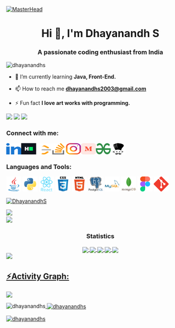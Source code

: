 [![MasterHead](https://user-images.githubusercontent.com/74038190/225813708-98b745f2-7d22-48cf-9150-083f1b00d6c9.gif)](https://github.com/DhayanandhS)
<h1 align="center">Hi 👋, I'm Dhayanandh S</h1>
<h3 align="center">A passionate coding enthusiast from India</h3>


<p align="left"> <img src="https://komarev.com/ghpvc/?username=dhayanandhs&label=Profile%20views&color=0e75b6&style=flat" alt="dhayanandhs" /> </p>

- 🌱 I’m currently learning **Java, Front-End.**

- 📫 How to reach me **dhayanandhs2003@gmail.com**

- ⚡ Fun fact **I love art works with programming.**

<div> <a href="https://www.linkedin.com/in/dhayanandhs" target="_blank"><img src="https://img.shields.io/badge/LinkedIn-0077B5?style=for-the-badge&logo=linkedin&logoColor=white" target="_blank"></a>
<a href="https://github.com/DhayanandhS" target="_blank"><img src="https://img.shields.io/badge/GitHub-100000?style=for-the-badge&logo=github&logoColor=white" target="_blank"></a>
<a href="https://instagram.com/dhayanandh2003" target="_blank"><img src="https://img.shields.io/badge/Instagram-E4405F?style=for-the-badge&logo=instagram&logoColor=white" target="_blank"></a>
</div><h3 align="left">Connect with me:</h3>
<p align="left">
<a href="https://linkedin.com/in/dhayanandhs" target="blank"><img align="center" src="https://raw.githubusercontent.com/teamedwardforever/Readme-Generator/71f25dd8b98329b168142a6b782a107b75eab178/svg/Social/linked-in-alt.svg" alt="dhayanandhs" height="30" width="40" /></a><a href="https://www.hackerrank.com/dhaya_pit180" target="blank"><img align="center" src="https://raw.githubusercontent.com/teamedwardforever/Readme-Generator/71f25dd8b98329b168142a6b782a107b75eab178/svg/Social/hackerrank.svg" alt="dhaya_pit180" height="30" width="40" /></a><a href="https://www.leetcode.com/DhayanandhS" target="blank"><img align="center" src="https://raw.githubusercontent.com/teamedwardforever/Readme-Generator/71f25dd8b98329b168142a6b782a107b75eab178/svg/Social/leet-code.svg" alt="DhayanandhS" height="30" width="40" /></a><a href="https://stackoverflow.com/users/dhayanandh-s" target="blank"><img align="center" src="https://raw.githubusercontent.com/teamedwardforever/Readme-Generator/71f25dd8b98329b168142a6b782a107b75eab178/svg/Social/stack-overflow.svg" alt="dhayanandh-s" height="30" width="40" /></a><a href="https://instagram.com/dhayanandh2003" target="blank"><img align="center" src="https://raw.githubusercontent.com/teamedwardforever/Readme-Generator/71f25dd8b98329b168142a6b782a107b75eab178/svg/Social/instagram.svg" alt="dhayanandh2003" height="30" width="40" /></a><a href="https://medium.com/@dhayanandhs2003" target="blank"><img align="center" src="https://raw.githubusercontent.com/teamedwardforever/Readme-Generator/71f25dd8b98329b168142a6b782a107b75eab178/svg/Social/medium.svg" alt="@dhayanandhs2003" height="30" width="40" /></a><a href="https://auth.geeksforgeeks.org/user/dhayanandvr2" target="blank"><img align="center" src="https://raw.githubusercontent.com/teamedwardforever/Readme-Generator/71f25dd8b98329b168142a6b782a107b75eab178/svg/Social/geeks-for-geeks.svg" alt="dhayanandvr2" height="30" width="40" /></a><a href="https://www.codechef.com/users/dhayanandhs" target="blank"><img align="center" src="https://raw.githubusercontent.com/teamedwardforever/Readme-Generator/71f25dd8b98329b168142a6b782a107b75eab178/svg/Social/codechef.svg" alt="dhayanandhs" height="30" width="40" /></a></p>


<h3 align="left">Languages and Tools:</h3>
<p align="left">
<img src="https://raw.githubusercontent.com/teamedwardforever/Readme-Generator/71f25dd8b98329b168142a6b782a107b75eab178/svg/Skills/Languages/java-original.svg" alt="Java" width="40" height="40"/>
<img src="https://raw.githubusercontent.com/teamedwardforever/Readme-Generator/71f25dd8b98329b168142a6b782a107b75eab178/svg/Skills/Languages/python-original.svg" alt="Python" width="40" height="40"/>
<img src="https://raw.githubusercontent.com/teamedwardforever/Readme-Generator/71f25dd8b98329b168142a6b782a107b75eab178/svg/Skills/Frontend/react-original-wordmark.svg" alt="React" width="40" height="40"/>
<img src="https://raw.githubusercontent.com/teamedwardforever/Readme-Generator/71f25dd8b98329b168142a6b782a107b75eab178/svg/Skills/Frontend/css3-original-wordmark.svg" alt="Css" width="40" height="40"/>
<img src="https://raw.githubusercontent.com/teamedwardforever/Readme-Generator/71f25dd8b98329b168142a6b782a107b75eab178/svg/Skills/Frontend/html5-original-wordmark.svg" alt="HTML" width="40" height="40"/>
<img src="https://raw.githubusercontent.com/teamedwardforever/Readme-Generator/71f25dd8b98329b168142a6b782a107b75eab178/svg/Skills/Database/postgresql-original-wordmark.svg" alt="Postgresql" width="40" height="40"/>
<img src="https://raw.githubusercontent.com/teamedwardforever/Readme-Generator/71f25dd8b98329b168142a6b782a107b75eab178/svg/Skills/Database/mysql-original-wordmark.svg" alt="Mysql" width="40" height="40"/>
<img src="https://raw.githubusercontent.com/teamedwardforever/Readme-Generator/71f25dd8b98329b168142a6b782a107b75eab178/svg/Skills/Database/mongodb-original-wordmark.svg" alt="Mongodb" width="40" height="40"/>
<img src="https://raw.githubusercontent.com/teamedwardforever/Readme-Generator/71f25dd8b98329b168142a6b782a107b75eab178/svg/Skills/Software/figma-icon.svg" alt="Figma" width="40" height="40"/>
<img src="https://raw.githubusercontent.com/teamedwardforever/Readme-Generator/71f25dd8b98329b168142a6b782a107b75eab178/svg/Skills/Other/git-scm-icon.svg" alt="Git" width="40" height="40"/>
</p>

<p align="left"> <a href="https://github.com/ryo-ma/github-profile-trophy"><img src="https://github-profile-trophy.vercel.app/?username=DhayanandhS&theme=onedark" alt="DhayanandhS" /></a> </p>

<div> <a href="https://github.com/DhayanandhS" target="_blank"><img src="https://img.shields.io/badge/GitHub-100000?style=for-the-badge&logo=github&logoColor=white" target="_blank"></a>
</div><img src="https://user-images.githubusercontent.com/73097560/115834477-dbab4500-a447-11eb-908a-139a6edaec5c.gif"><h3 align="center">Statistics</h3>
<div align="center">
<a href="https://github.com/DhayanandhS">
<img align="center" src="http://github-profile-summary-cards.vercel.app/api/cards/stats?username=DhayanandhS&theme=2077" height="180em" />
<img align="center" src="http://github-profile-summary-cards.vercel.app/api/cards/most-commit-language?username=DhayanandhS&theme=2077" height="180em" />
<img align="center" src="http://github-profile-summary-cards.vercel.app/api/cards/repos-per-language?username=DhayanandhS&theme=2077" height="180em" />
<img align="center" src="http://github-profile-summary-cards.vercel.app/api/cards/productive-time?username=DhayanandhS&theme=2077" height="180em" />
<img align="center" src="http://github-profile-summary-cards.vercel.app/api/cards/profile-details?username=DhayanandhS&theme=2077" height="180em" />
</div>
<img src="https://user-images.githubusercontent.com/73097560/115834477-dbab4500-a447-11eb-908a-139a6edaec5c.gif"><h2 align="left">⚡Activity Graph:</h2>
<img align="center" src="https://github-readme-activity-graph.vercel.app/graph?username=DhayanandhS&theme=default"/>

<p><img align="left" src="https://github-readme-stats.vercel.app/api/top-langs?username=dhayanandhs&show_icons=true&locale=en&layout=compact" alt="dhayanandhs" /></p>

<p>&nbsp;<img align="center" src="https://github-readme-stats.vercel.app/api?username=dhayanandhs&show_icons=true&locale=en" alt="dhayanandhs" /></p>

<p><img align="center" src="https://github-readme-streak-stats.herokuapp.com/?user=dhayanandhs&" alt="dhayanandhs" /></p>
